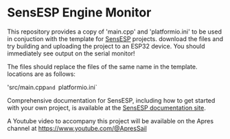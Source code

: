 # SensESP Engine Monitor

This repository provides a copy of 'main.cpp' and 'platformio.ini' to be used in conjuction with the template for [SensESP](https://github.com/SignalK/SensESP/) projects.
download the files and try building and uploading the project to an ESP32 device.
You should immediately see output on the serial monitor!

The files should replace the files of the same name in the template.  locations are as follows:

'src/main.cpp` and 
`platformio.ini`

Comprehensive documentation for SensESP, including how to get started with your own project, is available at the [SensESP documentation site](https://signalk.org/SensESP/).

A Youtube video to accompany this project will be available on the Apres channel at https://www.youtube.com/@ApresSail